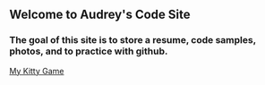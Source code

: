 ## Welcome to Audrey's Code Site
### The goal of this site is to store a resume, code samples, photos, and to practice with github.




[My Kitty Game](MatchingGame.html)



